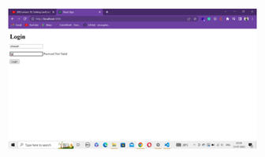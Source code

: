 
![logo](https://github.com/shashant654/Form_validation_using-react/blob/main/src/assets/Screenshot%20(171).png)